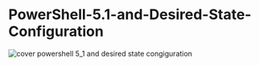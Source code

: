 # PowerShell-5.1-and-Desired-State-Configuration
![cover powershell 5_1 and desired state congiguration](https://cloud.githubusercontent.com/assets/20413101/21995205/74cf1726-dbd8-11e6-842f-bfe3c7d71c15.jpg)
